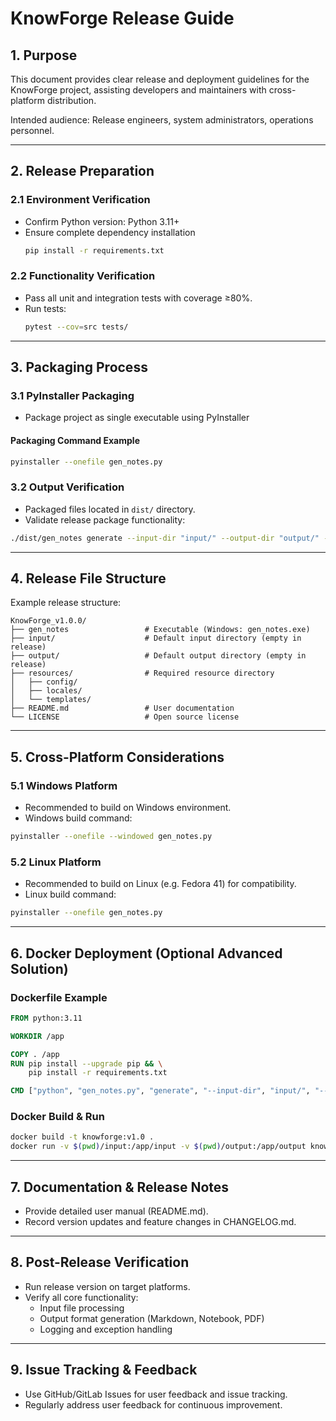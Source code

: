 # KnowForge Release Guide
## 1. Purpose

This document provides clear release and deployment guidelines for the KnowForge project, assisting developers and maintainers with cross-platform distribution.

Intended audience: Release engineers, system administrators, operations personnel.

---

## 2. Release Preparation

### 2.1 Environment Verification

- Confirm Python version: Python 3.11+
- Ensure complete dependency installation
  ```bash
  pip install -r requirements.txt
  ```

### 2.2 Functionality Verification

- Pass all unit and integration tests with coverage ≥80%.
- Run tests:
  ```bash
  pytest --cov=src tests/
  ```

---

## 3. Packaging Process

### 3.1 PyInstaller Packaging

- Package project as single executable using PyInstaller

#### Packaging Command Example

```bash
pyinstaller --onefile gen_notes.py
```

### 3.2 Output Verification

- Packaged files located in `dist/` directory.
- Validate release package functionality:

```bash
./dist/gen_notes generate --input-dir "input/" --output-dir "output/" --formats "markdown,ipynb"
```

---

## 4. Release File Structure

Example release structure:

```plaintext
KnowForge_v1.0.0/
├── gen_notes                 # Executable (Windows: gen_notes.exe)
├── input/                    # Default input directory (empty in release)
├── output/                   # Default output directory (empty in release)
├── resources/                # Required resource directory
│   ├── config/
│   ├── locales/
│   └── templates/
├── README.md                 # User documentation
└── LICENSE                   # Open source license
```

---

## 5. Cross-Platform Considerations

### 5.1 Windows Platform

- Recommended to build on Windows environment.
- Windows build command:

```bash
pyinstaller --onefile --windowed gen_notes.py
```

### 5.2 Linux Platform

- Recommended to build on Linux (e.g. Fedora 41) for compatibility.
- Linux build command:

```bash
pyinstaller --onefile gen_notes.py
```

---

## 6. Docker Deployment (Optional Advanced Solution)

### Dockerfile Example

```Dockerfile
FROM python:3.11

WORKDIR /app

COPY . /app
RUN pip install --upgrade pip && \
    pip install -r requirements.txt

CMD ["python", "gen_notes.py", "generate", "--input-dir", "input/", "--output-dir", "output/", "--formats", "markdown,ipynb"]
```

### Docker Build & Run

```bash
docker build -t knowforge:v1.0 .
docker run -v $(pwd)/input:/app/input -v $(pwd)/output:/app/output knowforge:v1.0
```

---

## 7. Documentation & Release Notes

- Provide detailed user manual (README.md).
- Record version updates and feature changes in CHANGELOG.md.

---

## 8. Post-Release Verification

- Run release version on target platforms.
- Verify all core functionality:
  - Input file processing
  - Output format generation (Markdown, Notebook, PDF)
  - Logging and exception handling

---

## 9. Issue Tracking & Feedback

- Use GitHub/GitLab Issues for user feedback and issue tracking.
- Regularly address user feedback for continuous improvement.
